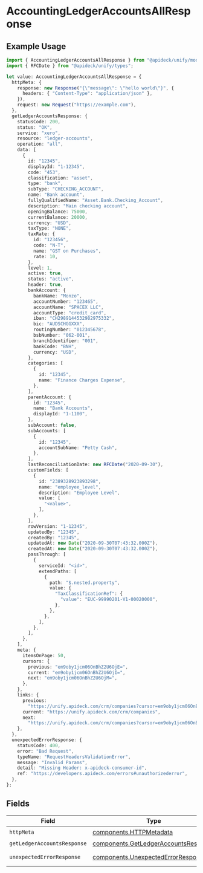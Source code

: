 # AccountingLedgerAccountsAllResponse

## Example Usage

```typescript
import { AccountingLedgerAccountsAllResponse } from "@apideck/unify/models/operations";
import { RFCDate } from "@apideck/unify/types";

let value: AccountingLedgerAccountsAllResponse = {
  httpMeta: {
    response: new Response("{\"message\": \"hello world\"}", {
      headers: { "Content-Type": "application/json" },
    }),
    request: new Request("https://example.com"),
  },
  getLedgerAccountsResponse: {
    statusCode: 200,
    status: "OK",
    service: "xero",
    resource: "ledger-accounts",
    operation: "all",
    data: [
      {
        id: "12345",
        displayId: "1-12345",
        code: "453",
        classification: "asset",
        type: "bank",
        subType: "CHECKING_ACCOUNT",
        name: "Bank account",
        fullyQualifiedName: "Asset.Bank.Checking_Account",
        description: "Main checking account",
        openingBalance: 75000,
        currentBalance: 20000,
        currency: "USD",
        taxType: "NONE",
        taxRate: {
          id: "123456",
          code: "N-T",
          name: "GST on Purchases",
          rate: 10,
        },
        level: 1,
        active: true,
        status: "active",
        header: true,
        bankAccount: {
          bankName: "Monzo",
          accountNumber: "123465",
          accountName: "SPACEX LLC",
          accountType: "credit_card",
          iban: "CH2989144532982975332",
          bic: "AUDSCHGGXXX",
          routingNumber: "012345678",
          bsbNumber: "062-001",
          branchIdentifier: "001",
          bankCode: "BNH",
          currency: "USD",
        },
        categories: [
          {
            id: "12345",
            name: "Finance Charges Expense",
          },
        ],
        parentAccount: {
          id: "12345",
          name: "Bank Accounts",
          displayId: "1-1100",
        },
        subAccount: false,
        subAccounts: [
          {
            id: "12345",
            accountSubName: "Petty Cash",
          },
        ],
        lastReconciliationDate: new RFCDate("2020-09-30"),
        customFields: [
          {
            id: "2389328923893298",
            name: "employee_level",
            description: "Employee Level",
            value: [
              "<value>",
            ],
          },
        ],
        rowVersion: "1-12345",
        updatedBy: "12345",
        createdBy: "12345",
        updatedAt: new Date("2020-09-30T07:43:32.000Z"),
        createdAt: new Date("2020-09-30T07:43:32.000Z"),
        passThrough: [
          {
            serviceId: "<id>",
            extendPaths: [
              {
                path: "$.nested.property",
                value: {
                  "TaxClassificationRef": {
                    "value": "EUC-99990201-V1-00020000",
                  },
                },
              },
            ],
          },
        ],
      },
    ],
    meta: {
      itemsOnPage: 50,
      cursors: {
        previous: "em9oby1jcm06OnBhZ2U6OjE=",
        current: "em9oby1jcm06OnBhZ2U6OjI=",
        next: "em9oby1jcm06OnBhZ2U6OjM=",
      },
    },
    links: {
      previous:
        "https://unify.apideck.com/crm/companies?cursor=em9oby1jcm06OnBhZ2U6OjE%3D",
      current: "https://unify.apideck.com/crm/companies",
      next:
        "https://unify.apideck.com/crm/companies?cursor=em9oby1jcm06OnBhZ2U6OjM",
    },
  },
  unexpectedErrorResponse: {
    statusCode: 400,
    error: "Bad Request",
    typeName: "RequestHeadersValidationError",
    message: "Invalid Params",
    detail: "Missing Header: x-apideck-consumer-id",
    ref: "https://developers.apideck.com/errors#unauthorizederror",
  },
};
```

## Fields

| Field                                                                                        | Type                                                                                         | Required                                                                                     | Description                                                                                  |
| -------------------------------------------------------------------------------------------- | -------------------------------------------------------------------------------------------- | -------------------------------------------------------------------------------------------- | -------------------------------------------------------------------------------------------- |
| `httpMeta`                                                                                   | [components.HTTPMetadata](../../models/components/httpmetadata.md)                           | :heavy_check_mark:                                                                           | N/A                                                                                          |
| `getLedgerAccountsResponse`                                                                  | [components.GetLedgerAccountsResponse](../../models/components/getledgeraccountsresponse.md) | :heavy_minus_sign:                                                                           | LedgerAccounts                                                                               |
| `unexpectedErrorResponse`                                                                    | [components.UnexpectedErrorResponse](../../models/components/unexpectederrorresponse.md)     | :heavy_minus_sign:                                                                           | Unexpected error                                                                             |
